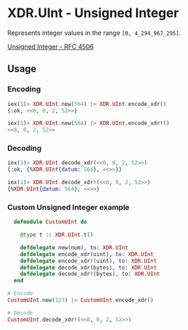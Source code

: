 # XDR.UInt - Unsigned Integer
Represents integer values in the range `[0, 4_294_967_295]`.

[Unsigned Integer - RFC 4506](https://tools.ietf.org/html/rfc4506#section-4.2)

## Usage

### Encoding

```elixir
iex(1)> XDR.UInt.new(564) |> XDR.UInt.encode_xdr()
{:ok, <<0, 0, 2, 52>>}

iex(1)> XDR.UInt.new(564) |> XDR.UInt.encode_xdr!()
<<0, 0, 2, 52>>

```

### Decoding

```elixir
iex(1)> XDR.UInt.decode_xdr(<<0, 0, 2, 52>>)
{:ok, {%XDR.UInt{datum: 564}, <<>>}}

iex(1)> XDR.UInt.decode_xdr!(<<0, 0, 2, 52>>)
{%XDR.UInt{datum: 564}, <<>>}
```

### Custom Unsigned Integer example

```elixir
  defmodule CustomUInt do

    @type t :: XDR.UInt.t()

    defdelegate new(num), to: XDR.UInt
    defdelegate encode_xdr(uint), to: XDR.UInt
    defdelegate encode_xdr!(uint), to: XDR.UInt
    defdelegate decode_xdr(bytes), to: XDR.UInt
    defdelegate decode_xdr!(bytes), to: XDR.UInt
  end
```

```elixir
# Encode
CustomUInt.new(123) |> CustomUInt.encode_xdr()

# Decode
CustomUInt.decode_xdr!(<<0, 0, 2, 52>>)
```
